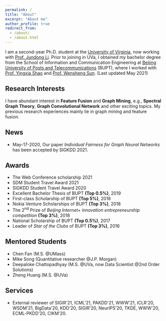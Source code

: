 ```yaml
---
permalink: /
title: "About"
excerpt: "About me"
author_profile: true
redirect_from:
  - /about/
  - /about.html
---
```


I am a second-year Ph.D. student at the [University of Virginia](http://www.virginia.edu/), now working with [Prof. Jundong Li](http://people.virginia.edu/~jl6qk/). Prior to joining in UVa, I obtained my bachelor degree from the School of Information and Communication Engineering at [Beijing University of Posts and Telecommunications](https://www.bupt.edu.cn/) (BUPT), where I worked with [Prof. Yingxia Shao](https://shaoyx.github.io/) and [Prof. Wensheng Sun](https://bkso.baidu.com/item/%E5%AD%99%E6%96%87%E7%94%9F/23658543). (Last updated May 2021)

Research Interests
---
I have abundant interest in **Feature Fusion** and **Graph Mining**, e.g., **Spectral Graph Theory**, **Graph Convolutional Network** and other exciting topics. My previous research experiences mainly lie in graph mining and feature fusion.

News
------
* May-17-2020, Our paper *Individual Fairness for Graph Neural Networks* has been accepted by SIGKDD 2021.

Awards
------
* The Web Conference scholarship 2021
* SDM Student Travel Award 2021
* SIGKDD Student Travel Award 2020
* Excellent Bachelor Thesis of BUPT **(Top 0.5%)**, 2019
* First-class Scholarship of BUPT **(Top 5%)**, 2018
* Nokia Venture Scholarships of BUPT **(Top 3%)**, 2018
* The 2<sup>nd</sup> Prize of *Beijing Internet+ innovation entrepreneurship competition* **(Top 3%)**, 2018
* National Scholarship of BUPT **(Top 0.5%)**, 2017
* Leader of *Star of the Clubs* of BUPT **(Top 3%)**, 2016


Mentored Students
------
* Chen Fan (M.S. @UMass)
* Mike Song (Quantitative researcher @J.P. Morgan)
* Deepaloke Chattopadhyay (M.S. @UVa, now Data Scientist @2nd Order Solutions)
* Zheng Huang (M.S. @UVa)
<!-- * Srimanth Tangedipalli (B.S. in Computer Science @UVa) -->
<!-- * Nitin Maddi (B.S. in Computer Science @UVa) -->


Services
------
* External reviewer of SIGIR'21, ICML'21, PAKDD'21, WWW'21, ICLR'20, WSDM'21, BigData'20, KDD'20, SIGIR'20, NeurIPS'20, TKDE, WWW'20, ECML-PKDD'20, CIKM'20.
